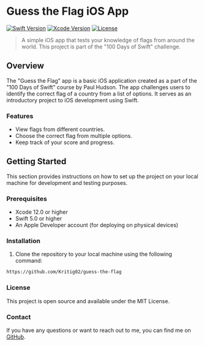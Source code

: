 # Guess the Flag iOS App

[![Swift Version](https://img.shields.io/badge/Swift-5.0-orange.svg)](https://swift.org)
[![Xcode Version](https://img.shields.io/badge/Xcode-12.0+-blue.svg)](https://developer.apple.com/xcode/)
[![License](https://img.shields.io/badge/License-MIT-green.svg)](LICENSE)

> A simple iOS app that tests your knowledge of flags from around the world. This project is part of the "100 Days of Swift" challenge.

## Overview

The "Guess the Flag" app is a basic iOS application created as a part of the "100 Days of Swift" course by Paul Hudson. The app challenges users to identify the correct flag of a country from a list of options. 
It serves as an introductory project to iOS development using Swift.

### Features

- View flags from different countries.
- Choose the correct flag from multiple options.
- Keep track of your score and progress.

## Getting Started

This section provides instructions on how to set up the project on your local machine for development and testing purposes.

### Prerequisites

- Xcode 12.0 or higher
- Swift 5.0 or higher
- An Apple Developer account (for deploying on physical devices)

### Installation

1. Clone the repository to your local machine using the following command:

```bash
https://github.com/Kritig02/guess-the-flag
```

### License

This project is open source and available under the MIT License.

### Contact

If you have any questions or want to reach out to me, you can find me on [GitHub]([url](https://github.com/Kritig02/)https://github.com/Kritig02/).
